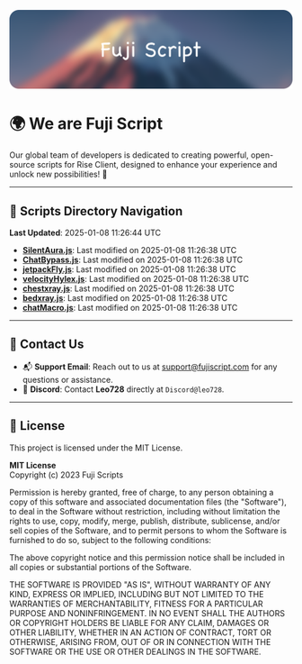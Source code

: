 ![Banner](.github/b.webp)

# 🌍 **We are Fuji Script**

Our global team of developers is dedicated to creating powerful, open-source scripts for Rise Client, designed to enhance your experience and unlock new possibilities! 🌟

---
<!-- SCRIPTS_NAVIGATION_START -->
## 📂 **Scripts Directory Navigation**

**Last Updated**: 2025-01-08 11:26:44 UTC

- **[SilentAura.js](scripts/SilentAura.js)**: Last modified on 2025-01-08 11:26:38 UTC
- **[ChatBypass.js](scripts/ChatBypass.js)**: Last modified on 2025-01-08 11:26:38 UTC
- **[jetpackFly.js](scripts/jetpackFly.js)**: Last modified on 2025-01-08 11:26:38 UTC
- **[velocityHylex.js](scripts/velocityHylex.js)**: Last modified on 2025-01-08 11:26:38 UTC
- **[chestxray.js](scripts/chestxray.js)**: Last modified on 2025-01-08 11:26:38 UTC
- **[bedxray.js](scripts/bedxray.js)**: Last modified on 2025-01-08 11:26:38 UTC
- **[chatMacro.js](scripts/chatMacro.js)**: Last modified on 2025-01-08 11:26:38 UTC

<!-- SCRIPTS_NAVIGATION_END -->

---

## 💬 **Contact Us**  
- 📬 **Support Email**: Reach out to us at [support@fujiscript.com](mailto:support@fujiscript.com) for any questions or assistance.  
- 💬 **Discord**: Contact **Leo728** directly at `Discord@leo728`.

---

## 📜 **License**

This project is licensed under the MIT License.  

**MIT License**  
Copyright (c) 2023 Fuji Scripts  

Permission is hereby granted, free of charge, to any person obtaining a copy of this software and associated documentation files (the "Software"), to deal in the Software without restriction, including without limitation the rights to use, copy, modify, merge, publish, distribute, sublicense, and/or sell copies of the Software, and to permit persons to whom the Software is furnished to do so, subject to the following conditions:  

The above copyright notice and this permission notice shall be included in all copies or substantial portions of the Software.  

THE SOFTWARE IS PROVIDED "AS IS", WITHOUT WARRANTY OF ANY KIND, EXPRESS OR IMPLIED, INCLUDING BUT NOT LIMITED TO THE WARRANTIES OF MERCHANTABILITY, FITNESS FOR A PARTICULAR PURPOSE AND NONINFRINGEMENT. IN NO EVENT SHALL THE AUTHORS OR COPYRIGHT HOLDERS BE LIABLE FOR ANY CLAIM, DAMAGES OR OTHER LIABILITY, WHETHER IN AN ACTION OF CONTRACT, TORT OR OTHERWISE, ARISING FROM, OUT OF OR IN CONNECTION WITH THE SOFTWARE OR THE USE OR OTHER DEALINGS IN THE SOFTWARE.  
